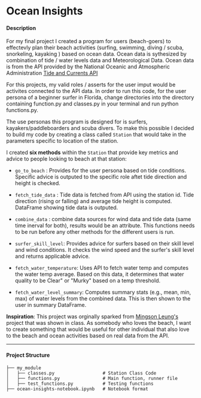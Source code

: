 # Ocean Insights

#### Description
For my final project I created a program for users (beach-goers) to effectevly plan their beach activities (surfing, swimming, diving / scuba, snorkeling, kayaking ) based on ocean data. Ocean data is sythesized by combination of tide / water levels data and Meteorological Data. Ocean data is from the API provided by the National Oceanic and Atmospheric Administration [Tide and Currents API](https://api.tidesandcurrents.noaa.gov/api/prod/) 

For this projects, my valid roles / asserts for the user imput would be activites connected to the API data. In order to run this code, for the user persona of a beginner surfer in Florida, change directories into the directory containing function.py and classes.py in your terminal and run python functions.py.

The use personas this program is designed for is surfers, kayakers/paddleboarders and scuba divers. To make this possible I decided to build my code by creating a class called `Station` that would take in the parameters specific to location of the station. 

I created __six methods__ within the `Station` that provide key metrics and advice to people looking to beach at that station:

* `go_to_beach` : Provides for the user persona based on tide conditions. Specific advice is outputed to the specific role aftet tide direction and height is checked. 


* `fetch_tide_data` : Tide data is fetched from API using the station id. Tide direction (rising or falling) and average tide height is computed. DataFrame showing tide data is outputed. 


* `combine_data` : combine data sources for wind data and tide data (same time inerval for both), results would be an attribute. This functions needs to be run before any other methods for the different users is run.  


* `surfer_skill_level`: Provides advice for surfers based on their skill level and wind conditions. It checks the wind speed and the surfer's skill level and returns applicable advice.


* `fetch_water_temperature`: Uses API to fetch water temp and computes the water temp average. Based on this data, it determines that water quality to be Clear" or "Murky" based on a temp threshold.


* `fetch_water_level_summary`: Computes summary stats (e.g., mean, min, max) of water levels from the combined data. This is then shown to the user in summary DataFrame.


__Inspiration__: This project was orginally sparked from [Mingson Leung's](https://github.com/mingsonleung/terminal-weather-app/) project that was shown in class. As somebody who loves the beach, I want to create something that would be useful for other individual that also love to the beach and ocean activities based on real data from the API. 


---

#### Project Structure

```
├── my_module   
│   ├── classes.py                  # Station Class Code
│   ├── functions.py                # Main function, runner file
│   ├── test_functions.py           # Testing functions
├── ocean-insights-notebook.ipynb   # Notebook format
```
